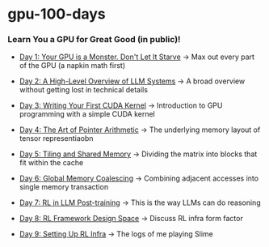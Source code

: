 # gpu-100-days

### Learn You a GPU for Great Good (in public)!

- [Day 1: Your GPU is a Monster. Don't Let It Starve](./day-1.md) -> Max out every part of the GPU (a napkin math first)

- [Day 2: A High-Level Overview of LLM Systems](./day-2.md) -> A broad overview without getting lost in technical details

- [Day 3: Writing Your First CUDA Kernel](./day-3.md) -> Introduction to GPU programming with a simple CUDA kernel

- [Day 4: The Art of Pointer Arithmetic](./day-4.md) -> The underlying memory layout of tensor representiaobn

- [Day 5: Tiling and Shared Memory](./day-5.md) ->  Dividing the matrix into blocks that fit within the cache

- [Day 6: Global Memory Coalescing](./day-6.md) -> Combining adjacent accesses into single memory transaction

- [Day 7: RL in LLM Post-training](./day-7.md) -> This is the way LLMs can do reasoning

- [Day 8: RL Framework Design Space](./day-8.md) -> Discuss RL infra form factor

- [Day 9: Setting Up RL Infra](./day-9.md) -> The logs of me playing Slime